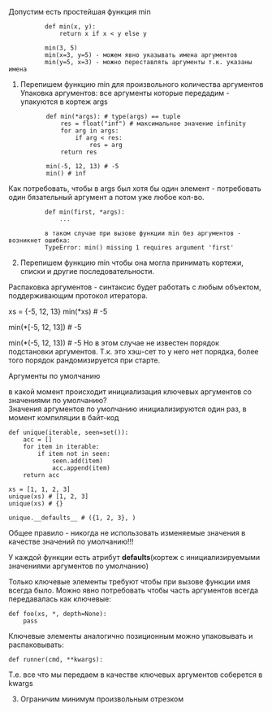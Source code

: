 Допустим есть простейшая функция min  

              def min(x, y):
                  return x if x < y else y

              min(3, 5)  
              min(x=3, y=5) - можем явно указывать имена аргументов  
              min(y=5, x=3) - можно переставлять аргументы т.к. указаны имена  

1. Перепишем функцию min для произвольного количества аргументов  
    Упаковка аргументов: все аргументы которые передадим - упакуются в кортеж args 

              def min(*args): # type(args) == tuple
                  res = float("inf") # максимальное значение infinity  
                  for arg in args:
                      if arg < res:
                          res = arg
                  return res

              min(-5, 12, 13) # -5
              min() # inf

Как потребовать, чтобы в args был хотя бы один элемент - потребовать один бязательный аргумент а потом уже любое кол-во.  

              def min(first, *args):
                  ...

              в таком случае при вызове функции min без аргументов - возникнет ошибка:
              TypeError: min() missing 1 requires argument 'first'


2. Перепишем функцию min чтобы она могла принимать кортежи, списки и другие последовательности.    

  Распаковка аргументов - синтаксис будет работать с любым объектом, поддерживающим протокол итератора.  

  xs = {-5, 12, 13}
  min(*xs) # -5

  min(*[-5, 12, 13]) # -5

  min(*(-5, 12, 13)) # -5 Но в этом случае не известен порядок подстановки аргументов. Т.к. это хэш-сет то у него нет порядка, более того порядок рандомизируется при старте.  


Аргументы по умолчанию

в какой момент происходит инициализация ключевых аргументов со значениями по умолчанию?   
Значения аргументов по умолчанию инициализируются один раз, в момент компиляции в байт-код  

    def unique(iterable, seen=set()):
        acc = []
        for item in iterable:
            if item not in seen:
                seen.add(item)
                acc.append(item)
        return acc

    xs = [1, 1, 2, 3]
    unique(xs) # [1, 2, 3]
    unique(xs) # {}

    unique.__defaults__ # ({1, 2, 3}, )  

Общее правило - никогда не использовать изменяемые значения в качестве значений по умолчанию!!!  

У каждой функции есть атрибут __defaults__(кортеж с инициализируемыми значениями аргументов по умолчанию)  

Только ключевые элементы требуют чтобы при вызове функции имя всегда было. Можно явно потребовать чтобы часть аргументов всегда передавалась как ключевые:  

    def foo(xs, *, depth=None):
        pass


Ключевые элементы аналогично позиционным можно упаковывать и распаковывать:  

    def runner(cmd, **kwargs):

Т.е. все что мы передаем в качестве ключевых аргументов соберется в kwargs 

3. Ограничим минимум произвольным отрезком  


